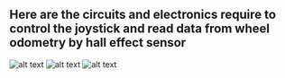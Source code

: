 ## Here are the circuits and electronics require to control the joystick and read data from wheel odometry by hall effect sensor


![alt text](https://user-images.githubusercontent.com/73124995/248035404-2e632cfc-747d-498f-9d96-5e564a84c71b.png)
![alt text](https://user-images.githubusercontent.com/73124995/248025859-41e8bf9b-bc38-4da9-8009-f9b3b648ab87.png)
![alt text](https://user-images.githubusercontent.com/73124995/248025854-44a09cba-cb97-4797-a25c-54ef805204d4.png)
